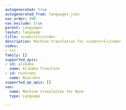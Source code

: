 ```yaml
---
autogenerated: true
autogenerated_from: languages.json
nav_order: 998
nav_exclude: true
parent: Languages
layout: language
title: <code>tvl</code>
description: Machine translation for <code>tvl</code>
codes:
- tvl
family: []
supported_apis:
- id: alibaba
  name: Alibaba Translate
- id: niutrans
  name: Niutrans
supported_qe_apis: []
seo:
  name: Machine translation for None
  type: Language

---
```


